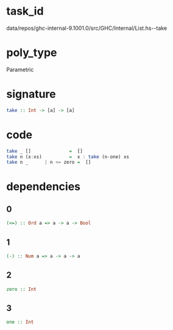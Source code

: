 
# task_id
data/repos/ghc-internal-9.1001.0/src/GHC/Internal/List.hs--take

# poly_type
Parametric

# signature
```haskell
take :: Int -> [a] -> [a]
```   

# code
```haskell
take _ []              =  []
take n (x:xs)          =  x : take (n-one) xs
take n _      | n <= zero =  []
```

# dependencies

## 0
```haskell
(<=) :: Ord a => a -> a -> Bool
```
## 1
```haskell
(-) :: Num a => a -> a -> a
```
## 2
```haskell
zero :: Int
```
## 3
```haskell
one :: Int
```


